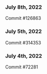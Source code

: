 ### July 8th, 2022

Commit #126863

### July 5th, 2022

Commit #314353


### July 4th, 2022

Commit #72281
